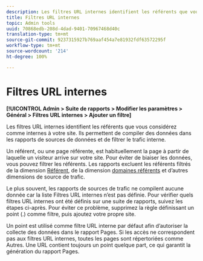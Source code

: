 ```yaml
---
description: Les filtres URL internes identifient les référents que vous considérez comme internes à votre site. Ils permettent de compiler des données dans les rapports de sources de données et de filtrer le trafic interne.
title: Filtres URL internes
topic: Admin tools
uuid: 70868edb-208d-4dad-9401-70967468d40c
translation-type: tm+mt
source-git-commit: 9237315927b769aaf454a7e81932fdf63572295f
workflow-type: tm+mt
source-wordcount: '214'
ht-degree: 100%

---
```



# Filtres URL internes

**[!UICONTROL Admin > Suite de rapports > Modifier les paramètres > Général > Filtres URL internes > Ajouter un filtre]**

Les filtres URL internes identifient les référents que vous considérez comme internes à votre site. Ils permettent de compiler des données dans les rapports de sources de données et de filtrer le trafic interne.

Un référent, ou une page référente, est habituellement la page à partir de laquelle un visiteur arrive sur votre site. Pour éviter de biaiser les données, vous pouvez filtrer les référents. Les rapports excluent les référents filtrés de la dimension [Référent](/help/components/dimensions/referrer.md), de la dimension [domaines référents](/help/components/dimensions/referring-domain.md) et d’autres dimensions de source de trafic.

Le plus souvent, les rapports de sources de trafic ne compilent aucune donnée car la liste Filtres URL internes n’est pas définie. Pour vérifier quels filtres URL internes ont été définis sur une suite de rapports, suivez les étapes ci-après. Pour éviter ce problème, supprimez la règle définissant un point (.) comme filtre, puis ajoutez votre propre site.

Un point est utilisé comme filtre URL interne par défaut afin d’autoriser la collecte des données dans le rapport Pages. Si les accès ne correspondent pas aux filtres URL internes, toutes les pages sont répertoriées comme Autres. Une URL contient toujours un point quelque part, ce qui garantit la génération du rapport Pages.
